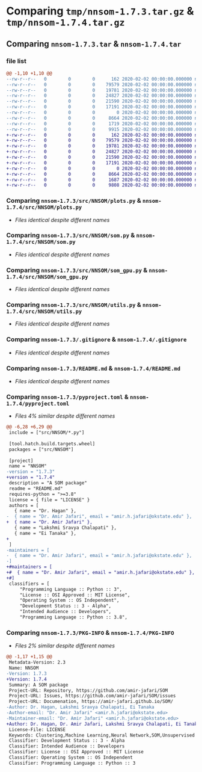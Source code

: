 # Comparing `tmp/nnsom-1.7.3.tar.gz` & `tmp/nnsom-1.7.4.tar.gz`

## Comparing `nnsom-1.7.3.tar` & `nnsom-1.7.4.tar`

### file list

```diff
@@ -1,10 +1,10 @@
--rw-r--r--   0        0        0      162 2020-02-02 00:00:00.000000 nnsom-1.7.3/src/NNSOM/__init__.py
--rw-r--r--   0        0        0    79579 2020-02-02 00:00:00.000000 nnsom-1.7.3/src/NNSOM/plots.py
--rw-r--r--   0        0        0    19781 2020-02-02 00:00:00.000000 nnsom-1.7.3/src/NNSOM/som.py
--rw-r--r--   0        0        0    24827 2020-02-02 00:00:00.000000 nnsom-1.7.3/src/NNSOM/som_gpu.py
--rw-r--r--   0        0        0    21590 2020-02-02 00:00:00.000000 nnsom-1.7.3/src/NNSOM/utils.py
--rw-r--r--   0        0        0    17191 2020-02-02 00:00:00.000000 nnsom-1.7.3/.gitignore
--rw-r--r--   0        0        0        0 2020-02-02 00:00:00.000000 nnsom-1.7.3/LICENSE
--rw-r--r--   0        0        0     8664 2020-02-02 00:00:00.000000 nnsom-1.7.3/README.md
--rw-r--r--   0        0        0     1719 2020-02-02 00:00:00.000000 nnsom-1.7.3/pyproject.toml
--rw-r--r--   0        0        0     9915 2020-02-02 00:00:00.000000 nnsom-1.7.3/PKG-INFO
+-rw-r--r--   0        0        0      162 2020-02-02 00:00:00.000000 nnsom-1.7.4/src/NNSOM/__init__.py
+-rw-r--r--   0        0        0    79579 2020-02-02 00:00:00.000000 nnsom-1.7.4/src/NNSOM/plots.py
+-rw-r--r--   0        0        0    19781 2020-02-02 00:00:00.000000 nnsom-1.7.4/src/NNSOM/som.py
+-rw-r--r--   0        0        0    24827 2020-02-02 00:00:00.000000 nnsom-1.7.4/src/NNSOM/som_gpu.py
+-rw-r--r--   0        0        0    21590 2020-02-02 00:00:00.000000 nnsom-1.7.4/src/NNSOM/utils.py
+-rw-r--r--   0        0        0    17191 2020-02-02 00:00:00.000000 nnsom-1.7.4/.gitignore
+-rw-r--r--   0        0        0        0 2020-02-02 00:00:00.000000 nnsom-1.7.4/LICENSE
+-rw-r--r--   0        0        0     8664 2020-02-02 00:00:00.000000 nnsom-1.7.4/README.md
+-rw-r--r--   0        0        0     1687 2020-02-02 00:00:00.000000 nnsom-1.7.4/pyproject.toml
+-rw-r--r--   0        0        0     9808 2020-02-02 00:00:00.000000 nnsom-1.7.4/PKG-INFO
```

### Comparing `nnsom-1.7.3/src/NNSOM/plots.py` & `nnsom-1.7.4/src/NNSOM/plots.py`

 * *Files identical despite different names*

### Comparing `nnsom-1.7.3/src/NNSOM/som.py` & `nnsom-1.7.4/src/NNSOM/som.py`

 * *Files identical despite different names*

### Comparing `nnsom-1.7.3/src/NNSOM/som_gpu.py` & `nnsom-1.7.4/src/NNSOM/som_gpu.py`

 * *Files identical despite different names*

### Comparing `nnsom-1.7.3/src/NNSOM/utils.py` & `nnsom-1.7.4/src/NNSOM/utils.py`

 * *Files identical despite different names*

### Comparing `nnsom-1.7.3/.gitignore` & `nnsom-1.7.4/.gitignore`

 * *Files identical despite different names*

### Comparing `nnsom-1.7.3/README.md` & `nnsom-1.7.4/README.md`

 * *Files identical despite different names*

### Comparing `nnsom-1.7.3/pyproject.toml` & `nnsom-1.7.4/pyproject.toml`

 * *Files 4% similar despite different names*

```diff
@@ -6,28 +6,29 @@
 include = ["src/NNSOM/*.py"]
 
 [tool.hatch.build.targets.wheel]
 packages = ["src/NNSOM"]
 
 [project]
 name = "NNSOM"
-version = "1.7.3"
+version = "1.7.4"
 description = "A SOM package"
 readme = "README.md"
 requires-python = ">=3.8"
 license = { file = "LICENSE" }
 authors = [
   { name = "Dr. Hagan" },
-  { name = "Dr. Amir Jafari", email = "amir.h.jafari@okstate.edu" },
+  { name = "Dr. Amir Jafari" },
   { name = "Lakshmi Sravya Chalapati" },
   { name = "Ei Tanaka" },
+
 ]
-maintainers = [
-  { name = "Dr. Amir Jafari", email = "amir.h.jafari@okstate.edu" },
-]
+#maintainers = [
+#  { name = "Dr. Amir Jafari", email = "amir.h.jafari@okstate.edu" },
+#]
 classifiers = [
     "Programming Language :: Python :: 3",
     "License :: OSI Approved :: MIT License",
     "Operating System :: OS Independent",
     "Development Status :: 3 - Alpha",
     "Intended Audience :: Developers",
     "Programming Language :: Python :: 3.8",
```

### Comparing `nnsom-1.7.3/PKG-INFO` & `nnsom-1.7.4/PKG-INFO`

 * *Files 2% similar despite different names*

```diff
@@ -1,17 +1,15 @@
 Metadata-Version: 2.3
 Name: NNSOM
-Version: 1.7.3
+Version: 1.7.4
 Summary: A SOM package
 Project-URL: Repository, https://github.com/amir-jafari/SOM
 Project-URL: Issues, https://github.com/amir-jafari/SOM/issues
 Project-URL: Documenation, https://amir-jafari.github.io/SOM/
-Author: Dr. Hagan, Lakshmi Sravya Chalapati, Ei Tanaka
-Author-email: "Dr. Amir Jafari" <amir.h.jafari@okstate.edu>
-Maintainer-email: "Dr. Amir Jafari" <amir.h.jafari@okstate.edu>
+Author: Dr. Hagan, Dr. Amir Jafari, Lakshmi Sravya Chalapati, Ei Tanaka
 License-File: LICENSE
 Keywords: Clustering,Machine Learning,Neural Network,SOM,Unsupervised Learning
 Classifier: Development Status :: 3 - Alpha
 Classifier: Intended Audience :: Developers
 Classifier: License :: OSI Approved :: MIT License
 Classifier: Operating System :: OS Independent
 Classifier: Programming Language :: Python :: 3
```

